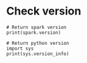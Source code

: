 # Check version

```
# Return spark version
print(spark.version)

# Return python version
import sys
print(sys.version_info)
```
